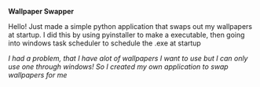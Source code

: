 **Wallpaper Swapper**

Hello! Just made a simple python application that swaps out my wallpapers at startup. I did this by using pyinstaller to make a executable, then going into windows task scheduler to schedule the .exe at startup

*I had a problem, that I have alot of wallpapers I want to use but I can only use one through windows! So I created my own application to swap wallpapers for me*
